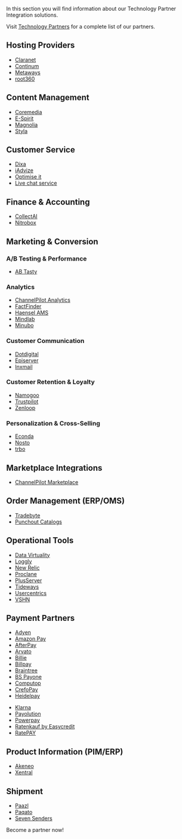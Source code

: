 In this section you will find information about our Technology Partner Integration solutions.

 Visit [Technology Partners](https://spryker.com/en/technology-partners/) for a complete list of our partners.

##  Hosting Providers

* [Claranet](https://documentation.spryker.com/docs/en/en/claranet)
* [Continum](https://documentation.spryker.com/docs/en/en/continum)
* [Metaways](https://documentation.spryker.com/docs/en/en/metaways)
* [root360](https://documentation.spryker.com/docs/en/en/root360)


## Content Management

<!--* [Censhare](https://documentation.spryker.com/docs/en/en/censhare)-->
* [Coremedia](https://documentation.spryker.com/docs/en/en/coremedia)
* [E-Spirit](https://documentation.spryker.com/docs/en/en/e-spirit)
* [Magnolia](https://documentation.spryker.com/docs/en/en/magnolia-cms)
* [Styla](https://documentation.spryker.com/docs/en/en/styla)

## Customer Service

* [Dixa](https://documentation.spryker.com/docs/en/en/dixa)
* [iAdvize](https://documentation.spryker.com/docs/en/en/iadvize)
* [Optimise it](https://documentation.spryker.com/docs/en/en/optimise-it)
* [Live chat service](https://documentation.spryker.com/docs/en/en/live-chat-service)

## Finance & Accounting

* [CollectAI](https://documentation.spryker.com/docs/en/en/collect-ai)
* [Nitrobox](https://documentation.spryker.com/docs/en/en/nitrobox)

## Marketing & Conversion
### A/B Testing & Performance

* [AB Tasty](https://documentation.spryker.com/docs/en/en/ab-tasty)
<!--* [Baqend](https://documentation.spryker.com/docs/en/en/baqend)-->

### Analytics

* [ChannelPilot Analytics](https://documentation.spryker.com/docs/en/en/channelpilot-analytics)
* [FactFinder](https://documentation.spryker.com/docs/en/en/factfinder)
* [Haensel AMS](https://documentation.spryker.com/docs/en/en/haensel-ams)
* [Mindlab](https://documentation.spryker.com/docs/en/en/mindlab)
* [Minubo](https://documentation.spryker.com/docs/en/en/minubo)

### Customer Communication

* [Dotdigital](https://documentation.spryker.com/docs/en/en/dotdigital)
* [Episerver](https://documentation.spryker.com/docs/en/en/episerver)
* [Inxmail](https://documentation.spryker.com/docs/en/en/inxmail)

### Customer Retention & Loyalty

* [Namogoo](https://documentation.spryker.com/docs/en/en/namogoo ) 
* [Trustpilot](https://documentation.spryker.com/docs/en/en/trustpilot)
* [Zenloop](https://documentation.spryker.com/docs/en/en/zenloop)

### Personalization & Cross-Selling

<!--* [8Select](https://documentation.spryker.com/docs/en/en/8select)-->
<!--* [Contentserv](https://documentation.spryker.com/docs/en/en/)-->
* [Econda](https://documentation.spryker.com/docs/en/en/econda)
* [Nosto](https://documentation.spryker.com/docs/en/en/nosto)
* [trbo](https://documentation.spryker.com/docs/en/en/trbo)

## Marketplace Integrations

* [ChannelPilot Marketplace](https://documentation.spryker.com/docs/en/en/channelpilot)

## Order Management (ERP/OMS)

* [Tradebyte](https://documentation.spryker.com/docs/en/en/tradebyte)
* [Punchout Catalogs](https://documentation.spryker.com/docs/en/en/punchout-catalogs)

## Operational Tools

<!--* [Common Solutions](https://documentation.spryker.com/docs/en/en/common-solutions)-->
* [Data Virtuality](https://documentation.spryker.com/docs/en/en/datavirtuality)
* [Loggly](https://documentation.spryker.com/docs/en/en/loggly-queue)
* [New Relic](https://documentation.spryker.com/docs/en/en/new-relic)
* [Proclane](https://documentation.spryker.com/docs/en/en/proclane)
* [PlusServer](https://documentation.spryker.com/docs/en/en/plusserver)
* [Tideways](https://documentation.spryker.com/docs/en/en/tideways)
* [Usercentrics](https://documentation.spryker.com/docs/en/en/usercentrics)
* [VSHN](https://documentation.spryker.com/docs/en/en/vshn)
<!--* [Mindcurv](https://documentation.spryker.com/docs/en/en/mindcurv)-->
<!--* [Shopmacher](https://documentation.spryker.com/docs/en/en/shopmacher)-->


## Payment Partners

* [Adyen](https://documentation.spryker.com/docs/en/en/adyen)
* [Amazon Pay](https://documentation.spryker.com/docs/en/en/amazon-pay)
* [AfterPay](https://documentation.spryker.com/docs/en/en/afterpay)
* [Arvato](https://documentation.spryker.com/docs/en/en/arvato)
* [Billie](https://documentation.spryker.com/docs/en/en/billie)
* [Billpay](https://documentation.spryker.com/docs/en/en/billpay) 
* [Braintree](https://documentation.spryker.com/docs/en/en/braintree)
* [BS Payone](https://documentation.spryker.com/docs/en/en/payone-v1-1)
* [Computop](https://documentation.spryker.com/docs/en/en/computop)
* [CrefoPay](https://documentation.spryker.com/docs/en/en/crefopay-configuration)
* [Heidelpay](https://documentation.spryker.com/docs/en/en/heidelpay)
<!--* [Informa Solutions](https://documentation.spryker.com/docs/en/en/informa-solutions)-->
* [Klarna](https://documentation.spryker.com/docs/en/en/klarna)
* [Payolution](https://documentation.spryker.com/docs/en/en/payolution)
* [Powerpay](https://documentation.spryker.com/docs/en/en/powerpay)
* [Ratenkauf by Easycredit](https://documentation.spryker.com/docs/en/en/ratenkauf-by-easycredit)
* [RatePAY](https://documentation.spryker.com/docs/en/en/ratepay)

 ## Product Information (PIM/ERP)

* [Akeneo](https://documentation.spryker.com/docs/en/en/akeneo)
* [Xentral](https://documentation.spryker.com/docs/en/en/xentral)
<!--* [Censhare](https://documentation.spryker.com/docs/en/en/)-->
<!--* [Contentserv](https://documentation.spryker.com/docs/en/en/contentserv)-->
<!--* [Tradebyte](https://documentation.spryker.com/docs/en/en/tradebyte)-->

 ## Shipment

* [Paazl](https://documentation.spryker.com/docs/en/en/paazl) 
* [Paqato](https://documentation.spryker.com/docs/en/en/paqato)
* [Seven Senders](https://documentation.spryker.com/docs/en/en/sevensenders)

Become a partner now!